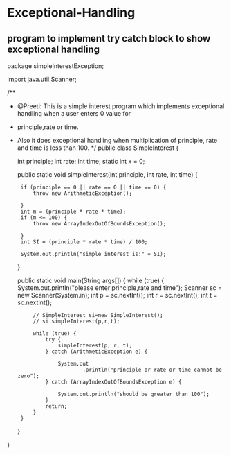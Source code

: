# Exceptional-Handling
program to implement try catch block to show exceptional handling
--------------------------------------------------------------------------------------------
package simpleInterestException;

import java.util.Scanner;


/**
 * @Preeti: This is a simple interest program which implements exceptional handling when a user enters 0 value for 
 * principle,rate or time.
 * Also it does exceptional handling when multiplication of principle, rate and time is less than 100.
 */
public class SimpleInterest {

	int principle;
	int rate;
	int time;
	static int x = 0;

	public static void simpleInterest(int principle, int rate, int time) {

		if (principle == 0 || rate == 0 || time == 0) {
			throw new ArithmeticException();

		}
		int m = (principle * rate * time);
		if (m <= 100) {
			throw new ArrayIndexOutOfBoundsException();

		}
		int SI = (principle * rate * time) / 100;

		System.out.println("simple interest is:" + SI);
	}

	public static void main(String args[]) {
		while (true) {
			System.out.println("please enter principle,rate and time");
			Scanner sc = new Scanner(System.in);
			int p = sc.nextInt();
			int r = sc.nextInt();
			int t = sc.nextInt();

			// SimpleInterest si=new SimpleInterest();
			// si.simpleInterest(p,r,t);

			while (true) {
				try {
					simpleInterest(p, r, t);
				} catch (ArithmeticException e) {

					System.out
							.println("principle or rate or time cannot be zero");
				} catch (ArrayIndexOutOfBoundsException e) {

					System.out.println("should be greater than 100");
				}
				return;
			}
		}
	}

}
